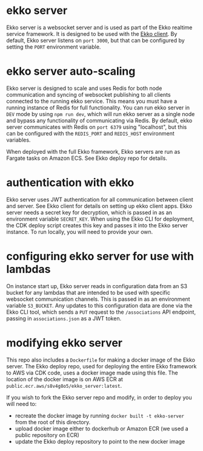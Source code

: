 # ekko server

Ekko server is a websocket server and is used as part of the Ekko realtime service framework. It is designed to be used with the [Ekko client](https://github.com/ekko-live/client). By default, Ekko server listens on `port 3000`, but that can be configured by setting the `PORT` environment variable.

# ekko server auto-scaling

Ekko server is designed to scale and uses Redis for both node communication and syncing of websocket publishing to all clients connected to the running ekko service. This means you must have a running instance of Redis for full functionality. You can run ekko server in `DEV` mode by using `npm run dev`, which will run ekko server as a single node and bypass any functionality of communicating via Redis. By default, ekko server communicates with Redis on `port 6379` using "localhost", but this can be configured with the `REDIS_PORT` and `REDIS_HOST` environment variables.

When deployed with the full Ekko framework, Ekko servers are run as Fargate tasks on Amazon ECS. See Ekko deploy repo for details.

# authentication with ekko

Ekko server uses JWT authentication for all communication between client and server. See Ekko client for details on setting up ekko client apps. Ekko server needs a secret key for decryption, which is passed in as an environment variable `SECRET_KEY`. When using the Ekko CLI for deployment, the CDK deploy script creates this key and passes it into the Ekko server instance. To run locally, you will need to provide your own.

# configuring ekko server for use with lambdas

On instance start up, Ekko server reads in configuration data from an S3 bucket for any lambdas that are intended to be used with specific websocket communication channels. This is passed in as an environment variable `S3_BUCKET`. Any updates to this configuration data are done via the Ekko CLI tool, which sends a `PUT` request to the `/associations` API endpoint, passing in `associations.json` as a JWT token.

# modifying ekko server

This repo also includes a `Dockerfile` for making a docker image of the Ekko server. The Ekko deploy repo, used for deploying the entire Ekko framework to AWS via CDK code, uses a docker image made using this file. The location of the docker image is on AWS ECR at `public.ecr.aws/s8v4g8o5/ekko_server:latest`.

If you wish to fork the Ekko server repo and modify, in order to deploy you will need to:

- recreate the docker image by running `docker built -t ekko-server` from the root of this directory.
- upload docker image either to dockerhub or Amazon ECR (we used a public repository on ECR)
- update the Ekko deploy repository to point to the new docker image
